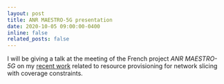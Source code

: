 ```yaml
---
layout: post
title: ANR MAESTRO-5G presentation
date: 2020-10-05 09:00:00-0400
inline: false
related_posts: false
---
```


I will be giving a talk at the meeting of the French project *ANR MAESTRO-5G* on my [recent work](https://ieeexplore.ieee.org/document/9187556/) related to resource provisioning for network slicing with coverage constraints. 

